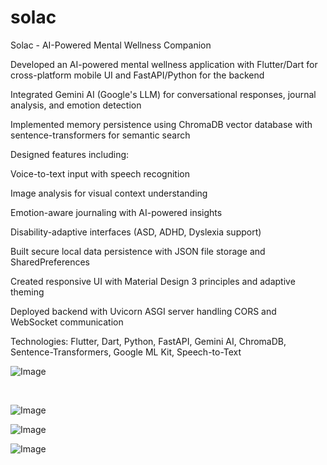 # solac

Solac - AI-Powered Mental Wellness Companion



Developed an AI-powered mental wellness application with Flutter/Dart for cross-platform mobile UI and FastAPI/Python for the backend

Integrated Gemini AI (Google's LLM) for conversational responses, journal analysis, and emotion detection

Implemented memory persistence using ChromaDB vector database with sentence-transformers for semantic search

Designed features including:

Voice-to-text input with speech recognition

Image analysis for visual context understanding

Emotion-aware journaling with AI-powered insights

Disability-adaptive interfaces (ASD, ADHD, Dyslexia support)

Built secure local data persistence with JSON file storage and SharedPreferences

Created responsive UI with Material Design 3 principles and adaptive theming

Deployed backend with Uvicorn ASGI server handling CORS and WebSocket communication

Technologies: Flutter, Dart, Python, FastAPI, Gemini AI, ChromaDB, Sentence-Transformers, Google ML Kit, Speech-to-Text


![Image](https://github.com/user-attachments/assets/4fa9b8da-891d-4667-ac6d-b4442c177ce3)

‎ 
‎ 
‎ 



![Image](https://github.com/user-attachments/assets/e8ed4eb0-42d8-47d5-9c2f-ef744cd3333f)
‎ 
‎ 
‎ 




![Image](https://github.com/user-attachments/assets/8d4303f2-2a37-4b9c-9201-4f4751e6bb09)
‎ 
‎ 
‎ 





![Image](https://github.com/user-attachments/assets/8edadb1d-0f4e-4cb1-a534-2f6547e9d14e)


